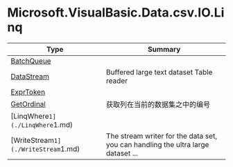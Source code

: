 ﻿
# Microsoft.VisualBasic.Data.csv.IO.Linq

|Type|Summary|
|----|-------|
|[BatchQueue](./BatchQueue.md)||
|[DataStream](./DataStream.md)|Buffered large text dataset Table reader|
|[ExprToken](./ExprToken.md)||
|[GetOrdinal](./GetOrdinal.md)|获取列在当前的数据集之中的编号|
|[LinqWhere`1](./LinqWhere`1.md)||
|[WriteStream`1](./WriteStream`1.md)|The stream writer for the data set, you can handling the ultra large dataset  ...|

